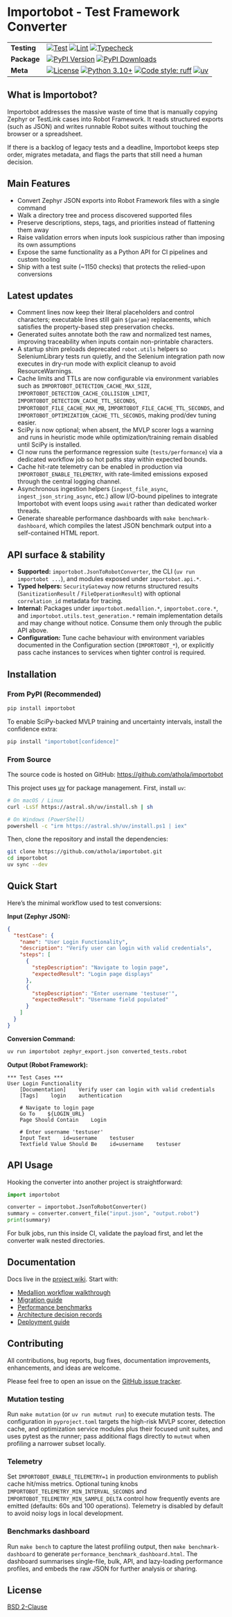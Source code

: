# Importobot - Test Framework Converter

| | |
| --- | --- |
| **Testing** | [![Test](https://github.com/athola/importobot/actions/workflows/test.yml/badge.svg)](https://github.com/athola/importobot/actions/workflows/test.yml) [![Lint](https://github.com/athola/importobot/actions/workflows/lint.yml/badge.svg)](https://github.com/athola/importobot/actions/workflows/lint.yml) [![Typecheck](https://github.com/athola/importobot/actions/workflows/typecheck.yml/badge.svg)](https://github.com/athola/importobot/actions/workflows/typecheck.yml) |
| **Package** | [![PyPI Version](https://img.shields.io/pypi/v/importobot.svg)](https://pypi.org/project/importobot/) [![PyPI Downloads](https://img.shields.io/pypi/dm/importobot.svg)](https://pypi.org/project/importobot/) |
| **Meta** | [![License](https://img.shields.io/pypi/l/importobot.svg)](./LICENSE) [![Python 3.10+](https://img.shields.io/badge/python-3.10+-blue.svg)](https://www.python.org/downloads/) [![Code style: ruff](https://img.shields.io/endpoint?url=https://raw.githubusercontent.com/astral-sh/ruff/main/assets/badge/v2.json)](https://github.com/astral-sh/ruff) [![uv](https://img.shields.io/endpoint?url=https://raw.githubusercontent.com/astral-sh/uv/main/assets/badge/v0.json)](https://github.com/astral-sh/uv) |

## What is Importobot?

Importobot addresses the massive waste of time that is manually copying Zephyr or TestLink cases into Robot Framework. It reads structured exports (such as JSON) and writes runnable Robot suites without touching the browser or a spreadsheet.

If there is a backlog of legacy tests and a deadline, Importobot keeps step order, migrates metadata, and flags the parts that still need a human decision.

## Main Features

- Convert Zephyr JSON exports into Robot Framework files with a single command
- Walk a directory tree and process discovered supported files
- Preserve descriptions, steps, tags, and priorities instead of flattening them away
- Raise validation errors when inputs look suspicious rather than imposing its own assumptions
- Expose the same functionality as a Python API for CI pipelines and custom tooling
- Ship with a test suite (~1150 checks) that protects the relied-upon conversions 

## Latest updates

- Comment lines now keep their literal placeholders and control characters; executable lines still gain `${param}` replacements, which satisfies the property-based step preservation checks.
- Generated suites annotate both the raw and normalized test names, improving traceability when inputs contain non-printable characters.
- A startup shim preloads deprecated `robot.utils` helpers so SeleniumLibrary tests run quietly, and the Selenium integration path now executes in dry-run mode with explicit cleanup to avoid ResourceWarnings.
- Cache limits and TTLs are now configurable via environment variables such as `IMPORTOBOT_DETECTION_CACHE_MAX_SIZE`, `IMPORTOBOT_DETECTION_CACHE_COLLISION_LIMIT`, `IMPORTOBOT_DETECTION_CACHE_TTL_SECONDS`, `IMPORTOBOT_FILE_CACHE_MAX_MB`, `IMPORTOBOT_FILE_CACHE_TTL_SECONDS`, and `IMPORTOBOT_OPTIMIZATION_CACHE_TTL_SECONDS`, making prod/dev tuning easier.
- SciPy is now optional; when absent, the MVLP scorer logs a warning and runs in heuristic mode while optimization/training remain disabled until SciPy is installed.
- CI now runs the performance regression suite (`tests/performance`) via a
  dedicated workflow job so hot paths stay within expected bounds.
- Cache hit-rate telemetry can be enabled in production via `IMPORTOBOT_ENABLE_TELEMETRY`, with rate-limited emissions exposed through the central logging channel.
- Asynchronous ingestion helpers (`ingest_file_async`, `ingest_json_string_async`, etc.) allow I/O-bound pipelines to integrate Importobot with event loops using `await` rather than dedicated worker threads.
- Generate shareable performance dashboards with `make benchmark-dashboard`, which compiles the latest JSON benchmark output into a self-contained HTML report.

## API surface & stability

- **Supported:** `importobot.JsonToRobotConverter`, the CLI (`uv run importobot ...`), and modules exposed under `importobot.api.*`.
- **Typed helpers:** `SecurityGateway` now returns structured results (`SanitizationResult` / `FileOperationResult`) with optional `correlation_id` metadata for tracing.
- **Internal:** Packages under `importobot.medallion.*`, `importobot.core.*`, and `importobot.utils.test_generation.*` remain implementation details and may change without notice. Consume them only through the public API above.
- **Configuration:** Tune cache behaviour with environment variables documented in the Configuration section (`IMPORTOBOT_*`), or explicitly pass cache instances to services when tighter control is required.

## Installation

### From PyPI (Recommended)

```sh
pip install importobot
```

To enable SciPy-backed MVLP training and uncertainty intervals, install the
confidence extra:

```sh
pip install "importobot[confidence]"
```


### From Source

The source code is hosted on GitHub: https://github.com/athola/importobot

This project uses [uv](https://github.com/astral-sh/uv) for package management. First, install `uv`:

```sh
# On macOS / Linux
curl -LsSf https://astral.sh/uv/install.sh | sh

# On Windows (PowerShell)
powershell -c "irm https://astral.sh/uv/install.ps1 | iex"
```

Then, clone the repository and install the dependencies:

```sh
git clone https://github.com/athola/importobot.git
cd importobot
uv sync --dev
```

## Quick Start

Here’s the minimal workflow used to test conversions:

**Input (Zephyr JSON):**
```json
{
  "testCase": {
    "name": "User Login Functionality",
    "description": "Verify user can login with valid credentials",
    "steps": [
      {
        "stepDescription": "Navigate to login page",
        "expectedResult": "Login page displays"
      },
      {
        "stepDescription": "Enter username 'testuser'",
        "expectedResult": "Username field populated"
      }
    ]
  }
}
```

**Conversion Command:**

```sh
uv run importobot zephyr_export.json converted_tests.robot
```

**Output (Robot Framework):**
```robot
*** Test Cases ***
User Login Functionality
    [Documentation]    Verify user can login with valid credentials
    [Tags]    login    authentication

    # Navigate to login page
    Go To    ${LOGIN_URL}
    Page Should Contain    Login

    # Enter username 'testuser'
    Input Text    id=username    testuser
    Textfield Value Should Be    id=username    testuser
```

## API Usage

Hooking the converter into another project is straightforward:

```python
import importobot

converter = importobot.JsonToRobotConverter()
summary = converter.convert_file("input.json", "output.robot")
print(summary)
```

For bulk jobs, run this inside CI, validate the payload first, and let the converter walk nested directories.

## Documentation

Docs live in the [project wiki](https://github.com/athola/importobot/wiki). Start with:

- [Medallion workflow walkthrough](https://github.com/athola/importobot/wiki/User-Guide#medallion-workflow-example)
- [Migration guide](https://github.com/athola/importobot/wiki/Migration-Guide)
- [Performance benchmarks](https://github.com/athola/importobot/wiki/Performance-Benchmarks)
- [Architecture decision records](https://github.com/athola/importobot/wiki/architecture/ADR-0001-medallion-architecture)
- [Deployment guide](https://github.com/athola/importobot/wiki/Deployment-Guide)

## Contributing

All contributions, bug reports, bug fixes, documentation improvements, enhancements, and ideas are welcome.

Please feel free to open an issue on the [GitHub issue tracker](https://github.com/athola/importobot/issues).

### Mutation testing

Run `make mutation` (or `uv run mutmut run`) to execute mutation tests. The
configuration in `pyproject.toml` targets the high-risk MVLP scorer, detection
cache, and optimization service modules plus their focused unit suites, and uses pytest as
the runner; pass additional flags directly to `mutmut` when profiling a
narrower subset locally.

### Telemetry

Set `IMPORTOBOT_ENABLE_TELEMETRY=1` in production environments to publish cache
hit/miss metrics. Optional tuning knobs `IMPORTOBOT_TELEMETRY_MIN_INTERVAL_SECONDS`
and `IMPORTOBOT_TELEMETRY_MIN_SAMPLE_DELTA` control how frequently events are
emitted (defaults: 60s and 100 operations). Telemetry is disabled by default to
avoid noisy logs in local development.

### Benchmarks dashboard

Run `make bench` to capture the latest profiling output, then `make
benchmark-dashboard` to generate `performance_benchmark_dashboard.html`. The
dashboard summarises single-file, bulk, API, and lazy-loading performance
profiles, and embeds the raw JSON for further analysis or sharing.

## License

[BSD 2-Clause](./LICENSE)
